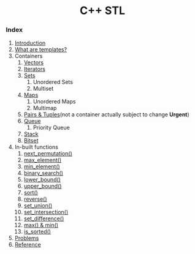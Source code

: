 <div align="center">

<h1 align="center">C++ STL</h1>

</div>

### Index
1. [Introduction](./introduction.md)
2. [What are templates?](./templates.md)
3. Containers
    1. [Vectors](./Vectors.markdown)
    2. [Iterators](./Iterators.md)
    3. [Sets](./sets.md)
        1. Unordered Sets
        2. Multiset
    4. [Maps](./maps.md)
        1. Unordered Maps
        2. Multimap
    5. [Pairs & Tuples](./Pairs&Tuples.markdown)(not a container actually subject to change **Urgent**)
    6. [Queue](./queue.md)
        1. Priority Queue
    7. [Stack](./stacks.md)
    8. [Bitset](./bitsets.md)
4. In-built functions
    1. [next_permutation()](./nextpermutation.md)
    2. [max_element()](./maxelement.md)
    3. [min_element()](./minelement.md)
    4. [binary_search()](./binarysearch.md)
    5. [lower_bound()](./lowerbound.md)
    6. [upper_bound()](./upperbound.md)
    7. [sort()](./sort.md)
    8. [reverse()](./reverse.md)
    9. [set_union()](./set_union.md)
    10. [set_intersection()](./set_intersection.md)
    11. [set_difference()](./set_difference.md)
    12. [max() & min()](./MaxMin.md)
    13. [is_sorted()](./is_sorted.md)
 5. [Problems](./problems.md)
 6. [Reference](./reference.md)
